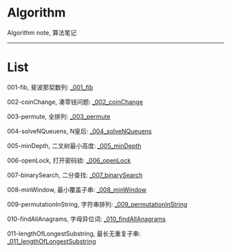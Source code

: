 # Algorithm
Algorithm note, 算法笔记

---

# List

001-fib, 斐波那契数列: [_001_fib](https://github.com/xjh093/Algorithm/blob/main/_001_fib.swift)

002-coinChange, 凑零钱问题: [_002_coinChange](https://github.com/xjh093/Algorithm/blob/main/_002_coinChange.swift)

003-permute, 全排列: [_003_permute](https://github.com/xjh093/Algorithm/blob/main/_003_permute.swift)

004-solveNQueuens, N皇后: [_004_solveNQueuens](https://github.com/xjh093/Algorithm/blob/main/_004_solveNQueuens.swift)

005-minDepth, 二叉树最小高度: [_005_minDepth](https://github.com/xjh093/Algorithm/blob/main/_005_minDepth.swift)

006-openLock, 打开密码锁: [_006_openLock](https://github.com/xjh093/Algorithm/blob/main/_006_openLock.swift)

007-binarySearch, 二分查找: [_007_binarySearch](https://github.com/xjh093/Algorithm/blob/main/_007_%20binarySearch.swift)

008-minWindow, 最小覆盖子串: [_008_minWindow](https://github.com/xjh093/Algorithm/blob/main/_008_minWindow.swift)

009-permutationInString, 字符串排列: [_009_permutationInString](https://github.com/xjh093/Algorithm/blob/main/_009_permutationInString.swift)

010-findAllAnagrams, 字母异位词: [_010_findAllAnagrams](https://github.com/xjh093/Algorithm/blob/main/_010_findAllAnagrams.swift)

011-lengthOfLongestSubstring, 最长无重复子串: [_011_lengthOfLongestSubstring](https://github.com/xjh093/Algorithm/blob/main/_011_lengthOfLongestSubstring.swift)
